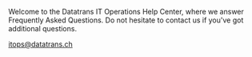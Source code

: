 Welcome to the Datatrans IT Operations Help Center, where we answer Frequently Asked Questions. Do not hesitate to contact us if you've got additional questions.

[itops@datatrans.ch](mailto:itops@datatrans.ch)

